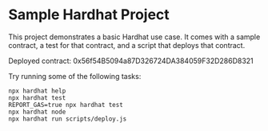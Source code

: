 # Sample Hardhat Project

This project demonstrates a basic Hardhat use case. It comes with a sample contract, a test for that contract, and a script that deploys that contract.

Deployed contract: 0x56f54B5094a87D326724DA384059F32D286D8321

Try running some of the following tasks:

```shell
npx hardhat help
npx hardhat test
REPORT_GAS=true npx hardhat test
npx hardhat node
npx hardhat run scripts/deploy.js
```
